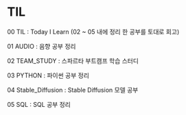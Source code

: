 # TIL

00 TIL : Today I Learn (02 ~ 05 내에 정리 한 공부를 토대로 회고)

01 AUDIO : 음향 공부 정리

02 TEAM_STUDY : 스파르타 부트캠프 학습 스터디

03 PYTHON : 파이썬 공부 정리

04 Stable_Diffusion : Stable Diffusion 모델 공부

05 SQL : SQL 공부 정리
